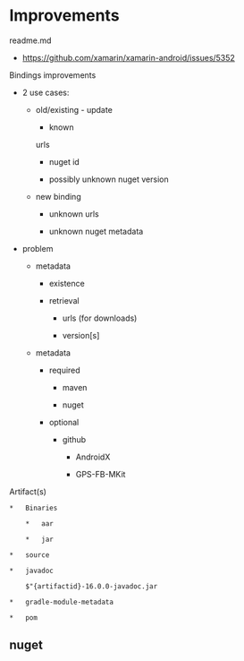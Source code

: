 # Improvements

readme.md

*   https://github.com/xamarin/xamarin-android/issues/5352

Bindings improvements

*   2 use cases:

    *   old/existing - update

        *   known 
        
        urls

        *   nuget id

        *   possibly unknown nuget version

    *   new binding

        *   unknown urls

        *   unknown nuget metadata


*   problem 

    *   metadata 
    
        *   existence

        *   retrieval

            *   urls (for downloads)

            *   version[s]

    *   metadata

        *   required
    
            *   maven

            *   nuget

        *   optional

            *   github

                *   AndroidX

                *   GPS-FB-MKit

Artifact(s)	

    *   Binaries

        *   aar

        *   jar

    *   source
    
    *   javadoc  
    
        $"{artifactid}-16.0.0-javadoc.jar

    *   gradle-module-metadata
    
    *   pom
    
## nuget

